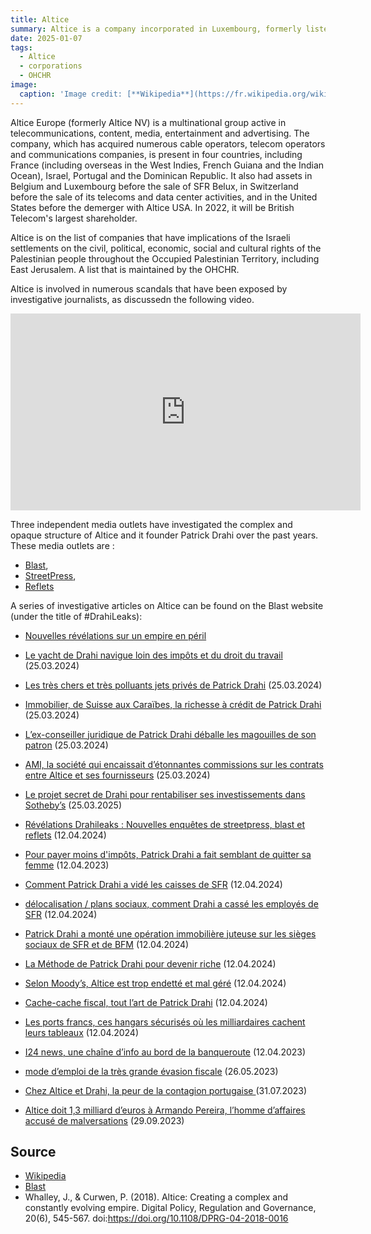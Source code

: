 ```yaml
---
title: Altice
summary: Altice is a company incorporated in Luxembourg, formerly listed on the Amsterdam stock exchange. 
date: 2025-01-07
tags:
  - Altice
  - corporations
  - OHCHR
image:
  caption: 'Image credit: [**Wikipedia**](https://fr.wikipedia.org/wiki/Altice_Europe)'
---
```


Altice Europe (formerly Altice NV) is a multinational group active in telecommunications, content, media, entertainment and advertising. The company, which has acquired numerous cable operators, telecom operators and communications companies, is present in four countries, including France (including overseas in the West Indies, French Guiana and the Indian Ocean), Israel, Portugal and the Dominican Republic. It also had assets in Belgium and Luxembourg before the sale of SFR Belux, in Switzerland before the sale of its telecoms and data center activities, and in the United States before the demerger with Altice USA. In 2022, it will be British Telecom's largest shareholder. 

Altice is on the list of companies that have implications of the Israeli settlements on the civil, political, economic, social and cultural rights of the Palestinian people throughout the Occupied Palestinian Territory, including East Jerusalem. A list that is maintained by the OHCHR.

Altice is involved in numerous scandals that have been exposed by investigative journalists, as discussedn the following video.

<iframe width="560" height="315" src="https://www.youtube.com/embed/IQ3VMApRTSo?si=nd_kWz5gv-g8316_" title="YouTube video player" frameborder="0" allow="accelerometer; autoplay; clipboard-write; encrypted-media; gyroscope; picture-in-picture; web-share" referrerpolicy="strict-origin-when-cross-origin" allowfullscreen></iframe>

Three independent media outlets have investigated the complex and opaque structure of Altice and it founder Patrick Drahi over the past years. These media outlets are :
- [Blast](https://www.blast-info.fr/), 
- [StreetPress](https://www.streetpress.com/), 
- [Reflets](https://reflets.info/)

A series of investigative articles on Altice can be found on the Blast website (under the title of #DrahiLeaks): 

- [Nouvelles révélations sur un empire en péril](https://www.blast-info.fr/articles/2024/drahileaks-nouvelles-revelations-sur-un-empire-en-peril-sPc8-vGNSCKsmzMONAnRKw)
- [Le yacht de Drahi navigue loin des impôts et du droit du travail](https://www.blast-info.fr/articles/2024/drahileaks-le-yacht-de-drahi-navigue-loin-des-impots-et-du-droit-du-travail-ubSmMvtTQJmpE1WzDTQKyA) (25.03.2024)
- [Les très chers et très polluants jets privés de Patrick Drahi](https://www.blast-info.fr/articles/2024/drahileaks-les-tres-chers-et-tres-polluants-jets-prives-de-patrick-drahi-NXZM_yjURfSgcK_qLYweAw) (25.03.2024)
- [Immobilier, de Suisse aux Caraïbes, la richesse à crédit de Patrick Drahi](https://www.blast-info.fr/articles/2024/drahileaks-immobilier-de-suisse-aux-caraibes-la-richesse-a-credit-de-patrick-drahi-Jo4t4YILT6i5rcxGZS3o0g) (25.03.2024)
- [L’ex-conseiller juridique de Patrick Drahi déballe les magouilles de son patron](https://www.blast-info.fr/articles/2024/drahileaks-lex-conseiller-juridique-de-patrick-drahi-deballe-les-magouilles-de-son-patron-m4LM8iw1QpuKSWYpwsVqnQ) (25.03.2024)
- [AMI, la société qui encaissait d’étonnantes commissions sur les contrats entre Altice et ses fournisseurs](https://www.blast-info.fr/articles/2024/drahileaks-ami-la-societe-qui-encaissait-detonnantes-commissions-sur-les-contrats-entre-altice-et-ses-fournisseurs-hpfec_hvTF2Z5LPHmzLghA) (25.03.2024)
- [Le projet secret de Drahi pour rentabiliser ses investissements dans Sotheby’s](https://www.blast-info.fr/articles/2024/drahileaks-le-projet-secret-de-drahi-pour-rentabiliser-ses-investissements-dans-sothebys-Em6jPF4XQlmhL1LeJ3sItA) (25.03.2025)


- [Révélations Drahileaks : Nouvelles enquêtes de streetpress, blast et reflets](https://www.blast-info.fr/emissions/2023/revelations-drahileaks-nouvelles-enquetes-de-streetpress-blast-et-reflets-4UPCZgvOTwG997bWwSFELQ) (12.04.2024)
- [Pour payer moins d'impôts, Patrick Drahi a fait semblant de quitter sa femme](https://www.blast-info.fr/articles/2023/drahileaks-pour-payer-moins-dimpots-patrick-drahi-a-fait-semblant-de-quitter-sa-femme-W4kO15itS-aDa9q96MhDMg) (12.04.2023)
- [Comment Patrick Drahi a vidé les caisses de SFR](https://www.blast-info.fr/articles/2023/drahileaks-comment-patrick-drahi-a-vide-les-caisses-de-sfr-TdPIfBqRR46Y3ammczdHUA) (12.04.2024)
- [délocalisation / plans sociaux, comment Drahi a cassé les employés de SFR](https://www.blast-info.fr/articles/2023/drahileaks-delocalisation-plans-sociaux-comment-drahi-a-casse-les-employes-de-sfr-wq7kjIAkRBSrskZGNjH2uA) (12.04.2024)
- [Patrick Drahi a monté une opération immobilière juteuse sur les sièges sociaux de SFR et de BFM](https://www.blast-info.fr/articles/2023/drahileaks-patrick-drahi-a-monte-une-operation-immobiliere-juteuse-sur-les-sieges-sociaux-de-sfr-et-de-bfm-sH1loI0XS8my0wV-agmMZQ) (12.04.2024)
- [La Méthode de Patrick Drahi pour devenir riche](https://www.blast-info.fr/articles/2023/drahileaks-la-methode-de-patrick-drahi-pour-devenir-riche-P5NfCE1qRt6QgwnJRKpMtA) (12.04.2024)
- [Selon Moody’s, Altice est trop endetté et mal géré](https://www.blast-info.fr/articles/2023/drahileaks-selon-moodys-altice-est-trop-endette-et-mal-gere-IHuaG_7fRqO9puVZXjbZig) (12.04.2024)
- [Cache-cache fiscal, tout l’art de Patrick Drahi](https://www.blast-info.fr/articles/2023/drahileaks-cache-cache-fiscal-tout-lart-de-patrick-drahi-oBpuT2x7T1iCaDeRwLWCvA) (12.04.2024)
- [Les ports francs, ces hangars sécurisés où les milliardaires cachent leurs tableaux](https://www.blast-info.fr/articles/2023/drahileaks-les-ports-francs-ces-hangars-securises-ou-les-milliardaires-cachent-leurs-tableaux-hgEiHWwZR_KDEuOpTdyHTw) (12.04.2024)
- [I24 news, une chaîne d’info au bord de la banqueroute](https://www.blast-info.fr/articles/2023/drahileaks-i24-news-une-chaine-dinfo-au-bord-de-la-banqueroute--M8aaemgRgiyoVA4uGe7_w) (12.04.2023)
- [mode d’emploi de la très grande évasion fiscale](https://www.blast-info.fr/emissions/2023/drahileaks-mode-demploi-de-la-tres-grande-evasion-fiscale-1hmqkLYcRcqhOyMw3FqaSw) (26.05.2023)
- [Chez Altice et Drahi, la peur de la contagion portugaise ](https://www.blast-info.fr/articles/2023/drahileaks-chez-altice-et-drahi-la-peur-de-la-contagion-portugaise-VHG6Hp_ASQyubpY6kQ8ceA) (31.07.2023)
- [Altice doit 1,3 milliard d’euros à Armando Pereira, l’homme d’affaires accusé de malversations](https://www.blast-info.fr/articles/2023/drahileaks-altice-doit-1-3-milliard-deuros-a-armando-pereira-lhomme-daffaires-accuse-de-malversations-IW52nWJFSa-pFOQ0_UbT7g) (29.09.2023)



## Source 

- [Wikipedia](https://fr.wikipedia.org/wiki/Altice_Europe)
- [Blast](https://www.blast-info.fr)
- Whalley, J., & Curwen, P. (2018). Altice: Creating a complex and constantly evolving empire. Digital Policy, Regulation and Governance, 20(6), 545-567. doi:https://doi.org/10.1108/DPRG-04-2018-0016 